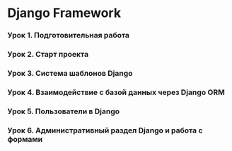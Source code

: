 # Django Framework
### Урок 1. Подготовительная работа
### Урок 2. Старт проекта
### Урок 3. Система шаблонов Django
### Урок 4. Взаимодействие с базой данных через Django ORM
### Урок 5. Пользователи в Django
### Урок 6. Административный раздел Django и работа с формами
